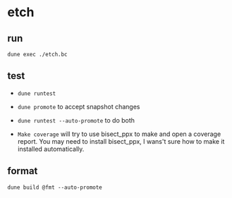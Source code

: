 # etch

## run

`dune exec ./etch.bc`

## test

- `dune runtest`
- `dune promote` to accept snapshot changes
- `dune runtest --auto-promote` to do both

- `Make coverage` will try to use bisect_ppx to make
and open a coverage report. You may need to install bisect_ppx,
I wans't sure how to make it installed automatically.

## format 

`dune build @fmt --auto-promote`

